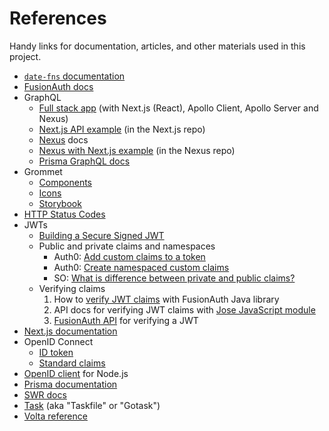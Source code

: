 # References

Handy links for documentation, articles, and other materials used in this project.

- [`date-fns` documentation][1]
- [FusionAuth docs][2]
- GraphQL
  - [Full stack app][3] (with Next.js (React), Apollo Client, Apollo Server and Nexus)
  - [Next.js API example][4] (in the Next.js repo)
  - [Nexus][5] docs
  - [Nexus with Next.js example][6] (in the Nexus repo)
  - [Prisma GraphQL docs][7]
- Grommet
  - [Components][8]
  - [Icons][9]
  - [Storybook][10]
- [HTTP Status Codes][11]
- JWTs
  - [Building a Secure Signed JWT][16]
  - Public and private claims and namespaces
    - Auth0: [Add custom claims to a token][26]
    - Auth0: [Create namespaced custom claims][25]
    - SO: [What is difference between private and public claims?][24]
  - Verifying claims
    1. How to [verify JWT claims][12] with FusionAuth Java library
    2. API docs for verifying JWT claims with [Jose JavaScript module][13]
    3. [FusionAuth API][14] for verifying a JWT
- [Next.js documentation][15]
- OpenID Connect
  - [ID token][17]
  - [Standard claims][18]
- [OpenID client][19] for Node.js
- [Prisma documentation][20]
- [SWR docs][21]
- [Task][22] (aka "Taskfile" or "Gotask")
- [Volta reference][23]

[1]: https://date-fns.org/docs/Getting-Started
[2]: https://fusionauth.io/docs/v1/tech/
[3]: https://github.com/prisma/prisma-examples/tree/latest/typescript/graphql-nextjs/pages/api
[4]: https://github.com/vercel/next.js/tree/canary/examples/api-routes-graphql
[5]: https://nexusjs.org/
[6]: https://github.com/graphql-nexus/nexus/tree/main/examples/with-prisma
[7]: https://www.prisma.io/docs/concepts/overview/prisma-in-your-stack/graphql
[8]: https://v2.grommet.io/components
[9]: https://icons.grommet.io/
[10]: https://storybook.grommet.io/?path=/story/all--all
[11]: https://www.restapitutorial.com/httpstatuscodes.html
[12]: https://github.com/fusionauth/fusionauth-jwt#verify-and-decode-a-jwt-using-rsa
[13]: https://github.com/panva/jose/blob/HEAD/docs/functions/jwt_verify.jwtVerify.md#readme
[14]: https://fusionauth.io/docs/v1/tech/apis/jwt/#validate-a-jwt
[15]: https://nextjs.org/docs/getting-started
[16]: https://fusionauth.io/learn/expert-advice/tokens/building-a-secure-jwt/
[17]: https://openid.net/specs/openid-connect-core-1_0.html#IDToken
[18]: https://openid.net/specs/openid-connect-core-1_0.html#StandardClaims
[19]: https://github.com/panva/node-openid-client
[20]: https://www.prisma.io/docs/
[21]: https://swr.vercel.app/docs/getting-started
[22]: https://taskfile.dev/#/
[23]: https://docs.volta.sh/reference/
[24]: https://stackoverflow.com/questions/49215866/what-is-difference-between-private-and-public-claims-on-jwt
[25]: https://auth0.com/docs/security/tokens/json-web-tokens/create-namespaced-custom-claims
[26]: https://auth0.com/docs/configure/apis/scopes/sample-use-cases-scopes-and-claims#add-custom-claims-to-a-token
